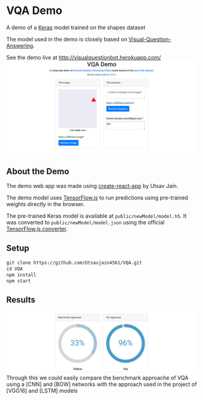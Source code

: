 # VQA Demo

A demo of a [Keras](https://keras.io/) model trained on the shapes dataset

The model used in the demo is closely based on [Visual-Question-Answering](https://github.com/Utsavjain4561/Visual-Question-Answering).

See the demo live at http://visualquestionbot.herokuapp.com/ 
![alt text](dashboard.png "VQA Demo")

## About the Demo

The demo web app was made using [create-react-app](https://github.com/facebook/create-react-app) by Utsav Jain.

The demo model uses [TensorFlow.js](https://www.tensorflow.org/js) to run predictions using pre-trained weights directly in the browser.

The pre-trained Keras model is available at `public/newModel/model.h5`. It was converted to `public/newModel/model.json` using the official [TensorFlow.js converter](https://www.tensorflow.org/js/guide/conversion).

## Setup

```
git clone https://github.com/Utsavjain4561/VQA.git
cd VQA
npm install
npm start
```
## Results
![alt text](result.png "Results")
 Through this we could easily compare the benchmark approache of VQA using a [CNN] and [BOW] networks with the approach used in the project of [VGG16] and [LSTM] models
 
